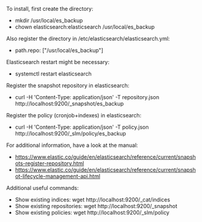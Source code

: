 To install, first create the directory:
- mkdir /usr/local/es_backup
- chown elasticsearch:elasticsearch /usr/local/es_backup

Also register the directory in /etc/elasticsearch/elasticsearch.yml:
- path.repo: ["/usr/local/es_backup"]

Elasticsearch restart might be necessary:
- systemctl restart elasticsearch

Register the snapshot repository in elasticsearch:
- curl -H 'Content-Type: application/json' -T repository.json http://localhost:9200/_snapshot/es_backup

Register the policy (cronjob+indexes) in elasticsearch:
- curl -H 'Content-Type: application/json' -T policy.json http://localhost:9200/_slm/policy/es_backup


For additional information, have a look at the manual:
- https://www.elastic.co/guide/en/elasticsearch/reference/current/snapshots-register-repository.html
- https://www.elastic.co/guide/en/elasticsearch/reference/current/snapshot-lifecycle-management-api.html

Additional useful commands:
- Show existing indices:      wget http://localhost:9200/_cat/indices
- Show existing repositories: wget http://localhost:9200/_snapshot
- Show existing policies:     wget http://localhost:9200/_slm/policy
